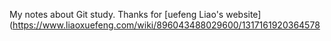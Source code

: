 My notes about Git study.
Thanks for [uefeng Liao's website](https://www.liaoxuefeng.com/wiki/896043488029600/1317161920364578
